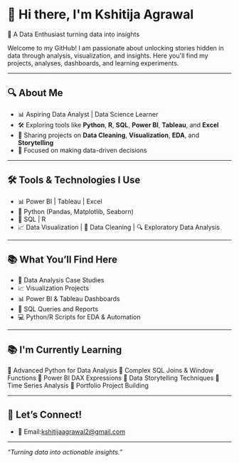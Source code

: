 # 👋 Hi there, I'm Kshitija Agrawal

🎯 A Data Enthusiast turning data into insights

Welcome to my GitHub!
I am passionate about unlocking stories hidden in data through analysis, visualization, and insights. Here you'll find my projects, analyses, dashboards, and learning experiments.

---

## 🔍 About Me

* 📊 Aspiring Data Analyst | Data Science Learner
* 🛠️ Exploring tools like **Python**, **R**, **SQL**, **Power BI**, **Tableau**, and **Excel**
* 📝 Sharing projects on **Data Cleaning**, **Visualization**, **EDA**, and **Storytelling**
* 🎯 Focused on making data-driven decisions

---

## 🛠️ Tools & Technologies I Use
* 📊 Power BI | Tableau | Excel
* 🐍 Python (Pandas, Matplotlib, Seaborn)
* 💾 SQL | R
* 📈 Data Visualization | 📂 Data Cleaning | 🔍 Exploratory Data Analysis

---

## 📚 What You’ll Find Here

* 📂 Data Analysis Case Studies
* 📈 Visualization Projects
* 📊 Power BI & Tableau Dashboards
* 📑 SQL Queries and Reports
* 💻 Python/R Scripts for EDA & Automation

---

## 📚 I'm Currently Learning

📌 Advanced Python for Data Analysis
📌 Complex SQL Joins & Window Functions
📌 Power BI DAX Expressions
📌 Data Storytelling Techniques
📌 Time Series Analysis
📌 Portfolio Project Building





---

## 💬 Let’s Connect!

* 📧 Email:kshitijaagrawal2@gmail.com

---

*“Turning data into actionable insights.”*


